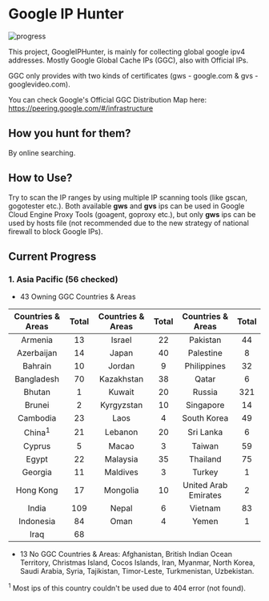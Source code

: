 # Google IP Hunter

![progress](http://progressed.io/bar/27?title=progress)

This project, GoogleIPHunter, is mainly for collecting global google ipv4 addresses. Mostly Google Global Cache IPs (GGC), also with Official IPs.

GGC only provides with two kinds of certificates (gws - google.com & gvs - googlevideo.com).

You can check Google's Official GGC Distribution Map here: https://peering.google.com/#/infrastructure

## How you hunt for them?

By online searching.

## How to Use?

Try to scan the IP ranges by using multiple IP scanning tools (like gscan, gogotester etc.). Both available **gws** and **gvs** ips can be used in Google Cloud Engine Proxy Tools (goagent, goproxy etc.), but only **gws** ips can be used by hosts file (not recommended due to the new strategy of national firewall to block Google IPs).

## Current Progress

### 1. Asia Pacific (56 checked)

- 43 Owning GGC Countries & Areas

| Countries & Areas | Total | Countries & Areas | Total | Countries & Areas | Total |
| :---: | :---: | :---: | :---: | :---: | :---: |
| Armenia    | 13 | Israel      | 22 | Pakistan            | 44 |
| Azerbaijan | 14 | Japan       | 40 | Palestine           | 8  |
| Bahrain    | 10 | Jordan      |  9 | Philippines         | 32 |
| Bangladesh | 70 | Kazakhstan  | 38 | Qatar               |  6 |
| Bhutan     |  1 | Kuwait      | 20 | Russia             | 321 |
| Brunei     |  2 | Kyrgyzstan  | 10 | Singapore           | 14 |
| Cambodia   | 23 | Laos        |  4 | South Korea         | 49 |
| China<sup>1</sup>    | 21 | Lebanon     | 20 | Sri Lanka           |  6 |
| Cyprus     | 5  | Macao       |  3 | Taiwan              | 59 |
| Egypt      | 22 | Malaysia    | 35 | Thailand            | 75 |
| Georgia    | 11 | Maldives    |  3 | Turkey              |  1 |
| Hong Kong  | 17 | Mongolia    | 10 | United Arab Emirates | 2 |
| India     | 109 | Nepal       |  6 | Vietnam             | 83 |
| Indonesia  | 84 | Oman        |  4 | Yemen               |  1 |
| Iraq       | 68 |

- 13 No GGC Countries & Areas: Afghanistan, British Indian Ocean Territory, Christmas Island, Cocos Islands, Iran, Myanmar, North Korea, Saudi Arabia, Syria, Tajikistan, Timor-Leste, Turkmenistan, Uzbekistan.

<sup>1</sup> Most ips of this country couldn't be used due to 404 error (not found).
